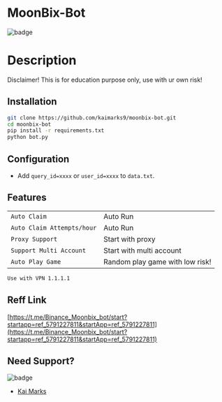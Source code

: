 # MoonBix-Bot
![badge](https://img.shields.io/badge/version-1.0.1-blue)

# Description
Disclaimer!
This is for education purpose only, use with ur own risk!

## Installation
```bash
git clone https://github.com/kaimarks9/moonbix-bot.git
cd moonbix-bot
pip install -r requirements.txt
python bot.py
```
## Configuration
- Add `query_id=xxxx` or `user_id=xxxx` to `data.txt`.

## Features
| | |
|-------------------------------|---------------------------------------------|
| `Auto Claim`                  | Auto Run                                    |
| `Auto Claim Attempts/hour`    | Auto Run                                    |
| `Proxy Support`               | Start with proxy                            |
| `Support Multi Account`       | Start with multi account                    |
| `Auto Play Game`              | Random play game with low risk!             |

```bash
Use with VPN 1.1.1.1
```

## Reff Link
 [https://t.me/Binance_Moonbix_bot/start?startapp=ref_5791227811&startApp=ref_5791227811](https://t.me/Binance_Moonbix_bot/start?startapp=ref_5791227811&startApp=ref_5791227811)

## Need Support?
![badge](https://img.shields.io/badge/Telegram-2CA5E0?style=for-the-badge&logo=telegram&logoColor=white)
- [Kai Marks](https://t.me/notnotcw)

